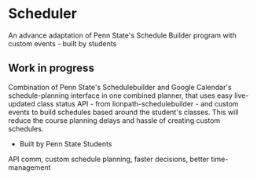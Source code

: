 # Scheduler
An advance adaptation of Penn State's Schedule Builder program with custom events - built by students

## Work in progress

Combination of Penn State's Schedulebuilder and Google Calendar's schedule-planning interface in one combined planner, that uses easy live-updated class status API - from lionpath-schedulebuilder - and custom events to build schedules based around the student's classes. This will reduce the course planning delays and hassle of creating custom schedules.
- Built by Penn State Students

API comm, custom schedule planning, faster decisions, better time-management
